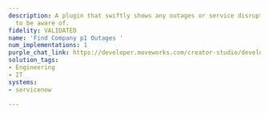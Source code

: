 ```yaml
---
description: A plugin that swiftly shows any outages or service disruptions for employees
  to be aware of.
fidelity: VALIDATED
name: 'Find Company p1 Outages '
num_implementations: 1
purple_chat_link: https://developer.moveworks.com/creator-studio/developer-tools/purple-chat-builder/?workspace=%7B%22title%22%3A%22My+Workspace%22%2C%22botSettings%22%3A%7B%7D%2C%22mocks%22%3A%5B%7B%22id%22%3A6991%2C%22title%22%3A%22Mock+1%22%2C%22transcript%22%3A%7B%22settings%22%3A%7B%22colorStyle%22%3A%22LIGHT%22%2C%22startTime%22%3A%2211%3A43+AM%22%2C%22defaultPerson%22%3A%22GWEN%22%2C%22editable%22%3Atrue%7D%2C%22messages%22%3A%5B%7B%22from%22%3A%22USER%22%2C%22text%22%3A%22%3Cp%3ECan+you+tell+me+about+any+major+outages+that+are+happening+-+someone+mentioned+there+was+a+recent+outage+affecting+some+people.+%3C%2Fp%3E%22%7D%2C%7B%22from%22%3A%22ANNOTATION%22%2C%22text%22%3A%22%3Cp%3E%E2%9C%85+Working+on+%3Cb%3EMajor+Outages%3C%2Fb%3E%3Cbr%3E%E2%8F%B3+Calling+Plugin+%3Cb%3EFind+Company+p1+Outages%3C%2Fb%3E%3C%2Fp%3E%22%7D%2C%7B%22from%22%3A%22BOT%22%2C%22text%22%3A%22Currently%2C+there+is+a+key+spike+in+network+latency+affecting+our+East+Coast+operations%2C+which+we%27ve+identified+as+a+major+outage.+Our+IT+team+is+actively+working+to+resolve+the+issue.+%3Cbr%3EDo+you+need+details+on+the+expected+resolution+time+or+how+this+may+impact+specific+services%3F%22%7D%5D%7D%7D%5D%7D
solution_tags:
- Engineering
- IT
systems:
- servicenow

---
```

